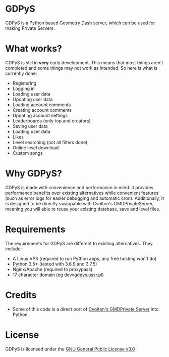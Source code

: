 # GDPyS
GDPyS is a Python based Geometry Dash server, which can be used for making Private Servers.

# What works?
GDPyS is still in **very** early development. This means that most things aren't completed and some things may not work as intended. So here is what is currently done:
- Registering
- Logging in
- Loading user data
- Updating user data
- Loading account comments
- Creating account comments
- Updating account settings
- Leaderboards (only top and creators)
- Saving user data
- Loading user data
- Likes
- Level searching (not all filters done)
- Online level download
- Custom songs

# Why GDPyS?
GDPyS is made with convenience and performance in mind. It provides performance benefits over existing alternatives while convenient features (such as error logs for easier debugging and automatic cron). Additionally, it is designed to be directly swappable with Cvolton's GMDPrivateServer, meaning you will able to reuse your existing database, save and level files.

# Requirements
The requirements for GDPyS are different to existing alternatives. They include:
- A Linux VPS (required to run Python apps, any free hosting won't do)
- Python 3.5+ (tested with 3.6.9 and 3.7.5)
- Nginx/Apache (required to proxypass)
- 17 character domain (eg devvgdpys.ussr.pl)

# Credits
- Some of this code is a direct port of [Cvolton's GMDPrivate Server](https://github.com/Cvolton/GMDprivateServer) into Python.

# License
GDPyS is licensed under the [GNU General Public License v3.0](https://github.com/RealistikDash/GDPyS/blob/master/LICENSE)
